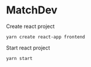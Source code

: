 # MatchDev

Create react project
```
yarn create react-app frontend
```

Start react project
```
yarn start
```